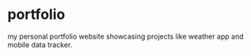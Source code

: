 # portfolio
my personal portfolio website showcasing projects like weather app and mobile data tracker. 

